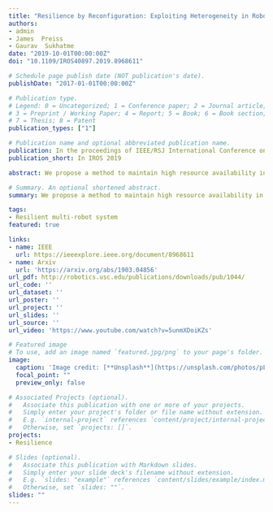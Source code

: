 ```yaml
---
title: "Resilience by Reconfiguration: Exploiting Heterogeneity in Robot Teams"
authors:
- admin
- James  Preiss
- Gaurav  Sukhatme
date: "2019-10-01T00:00:00Z"
doi: "10.1109/IROS40897.2019.8968611"

# Schedule page publish date (NOT publication's date).
publishDate: "2017-01-01T00:00:00Z"

# Publication type.
# Legend: 0 = Uncategorized; 1 = Conference paper; 2 = Journal article;
# 3 = Preprint / Working Paper; 4 = Report; 5 = Book; 6 = Book section;
# 7 = Thesis; 8 = Patent
publication_types: ["1"]

# Publication name and optional abbreviated publication name.
publication: In the proceedings of IEEE/RSJ International Conference on Intelligent Robots and Systems 2019
publication_short: In IROS 2019

abstract: We propose a method to maintain high resource availability in a networked heterogeneous multi-robot system subject to resource failures. In our model, resources such as sensing and computation are available on robots. The robots are engaged in a joint task using these pooled resources. When a resource on a particular robot becomes unavailable (e.g., a sensor ceases to function), the system automatically reconfigures so that the robot continues to have access to this resource by communicating with other robots. Specifically, we consider the problem of selecting edges to be modified in the system’s communication graph after a resource failure has occurred. We define a metric that allows us to characterize the quality of the resource distribution in the network represented by the communication graph. Upon a resource becoming unavailable due to failure, we reconFigure the network so that the resource distribution is brought as close to the maximal resource distribution as possible without a large change in the number of active inter-robot communication links. Our approach uses mixed integer semi-definite programming to achieve this goal. We employ a simulated annealing method to compute a spatial formation that satisfies the inter-robot distances imposed by the topology, along with other constraints. Our method can compute a communication topology, spatial formation, and formation change motion planning in a few seconds. We validate our method in simulation and real-robot experiments with a team of seven quadrotors.

# Summary. An optional shortened abstract.
summary: We propose a method to maintain high resource availability in a networked heterogeneous multi-robot system subject to resource failures.

tags:
- Resilient multi-robot system
featured: true

links:
- name: IEEE
  url: https://ieeexplore.ieee.org/document/8968611
- name: Arxiv
  url: 'https://arxiv.org/abs/1903.04856'
url_pdf: http://robotics.usc.edu/publications/downloads/pub/1044/
url_code: ''
url_dataset: ''
url_poster: ''
url_project: ''
url_slides: ''
url_source: ''
url_video: 'https://www.youtube.com/watch?v=5unmXDoiKZs'

# Featured image
# To use, add an image named `featured.jpg/png` to your page's folder.
image:
  caption: 'Image credit: [**Unsplash**](https://unsplash.com/photos/pLCdAaMFLTE)'
  focal_point: ""
  preview_only: false

# Associated Projects (optional).
#   Associate this publication with one or more of your projects.
#   Simply enter your project's folder or file name without extension.
#   E.g. `internal-project` references `content/project/internal-project/index.md`.
#   Otherwise, set `projects: []`.
projects:
- Resilience

# Slides (optional).
#   Associate this publication with Markdown slides.
#   Simply enter your slide deck's filename without extension.
#   E.g. `slides: "example"` references `content/slides/example/index.md`.
#   Otherwise, set `slides: ""`.
slides: ""
---
```

